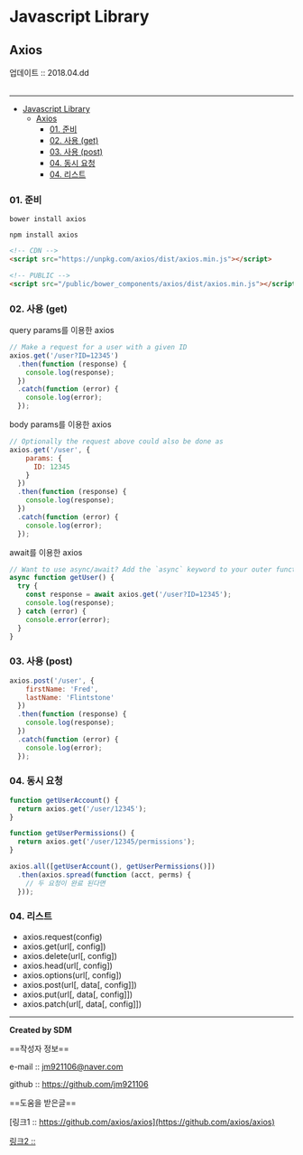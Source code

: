 # Javascript Library
## Axios
<div class="pull-right">  업데이트 :: 2018.04.dd </div><br>

---

<!-- @import "[TOC]" {cmd="toc" depthFrom=1 depthTo=6 orderedList=false} -->
<!-- code_chunk_output -->

* [Javascript Library](#javascript-library)
	* [Axios](#axios)
		* [01. 준비](#01-준비)
		* [02. 사용 (get)](#02-사용-get)
		* [03. 사용 (post)](#03-사용-post)
		* [04. 동시 요청](#04-동시-요청)
		* [04. 리스트](#04-리스트)

<!-- /code_chunk_output -->

### 01. 준비

```
bower install axios

npm install axios
```

```html
<!-- CDN -->
<script src="https://unpkg.com/axios/dist/axios.min.js"></script>

<!-- PUBLIC -->
<script src="/public/bower_components/axios/dist/axios.min.js"></script>    {{!Axios}}
```

### 02. 사용 (get)

query params를 이용한 axios

```js
// Make a request for a user with a given ID
axios.get('/user?ID=12345')
  .then(function (response) {
    console.log(response);
  })
  .catch(function (error) {
    console.log(error);
  });
```

body params를 이용한 axios

```js
// Optionally the request above could also be done as
axios.get('/user', {
    params: {
      ID: 12345
    }
  })
  .then(function (response) {
    console.log(response);
  })
  .catch(function (error) {
    console.log(error);
  });
```

await를 이용한 axios

```js
// Want to use async/await? Add the `async` keyword to your outer function/method.
async function getUser() {
  try {
    const response = await axios.get('/user?ID=12345');
    console.log(response);
  } catch (error) {
    console.error(error);
  }
}
```



### 03. 사용 (post)

```js
axios.post('/user', {
    firstName: 'Fred',
    lastName: 'Flintstone'
  })
  .then(function (response) {
    console.log(response);
  })
  .catch(function (error) {
    console.log(error);
  });
```

### 04. 동시 요청

```js
function getUserAccount() {
  return axios.get('/user/12345');
}

function getUserPermissions() {
  return axios.get('/user/12345/permissions');
}

axios.all([getUserAccount(), getUserPermissions()])
  .then(axios.spread(function (acct, perms) {
    // 두 요청이 완료 된다면
  }));
```


### 04. 리스트

- axios.request(config)
- axios.get(url[, config])
- axios.delete(url[, config])
- axios.head(url[, config])
- axios.options(url[, config])
- axios.post(url[, data[, config]])
- axios.put(url[, data[, config]])
- axios.patch(url[, data[, config]])

---

**Created by SDM**

==작성자 정보==

e-mail :: jm921106@naver.com

github :: https://github.com/jm921106

==도움을 받은글==

[링크1 :: https://github.com/axios/axios](https://github.com/axios/axios)

[링크2 :: ]()
